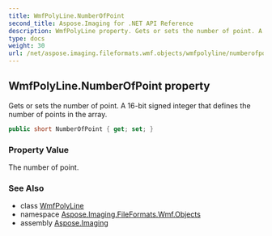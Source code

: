 ```yaml
---
title: WmfPolyLine.NumberOfPoint
second_title: Aspose.Imaging for .NET API Reference
description: WmfPolyLine property. Gets or sets the number of point. A 16bit signed integer that defines the number of points in the array
type: docs
weight: 30
url: /net/aspose.imaging.fileformats.wmf.objects/wmfpolyline/numberofpoint/
---
```

## WmfPolyLine.NumberOfPoint property

Gets or sets the number of point. A 16-bit signed integer that defines the number of points in the array.

```csharp
public short NumberOfPoint { get; set; }
```

### Property Value

The number of point.

### See Also

* class [WmfPolyLine](../)
* namespace [Aspose.Imaging.FileFormats.Wmf.Objects](../../wmfpolyline/)
* assembly [Aspose.Imaging](../../../)



